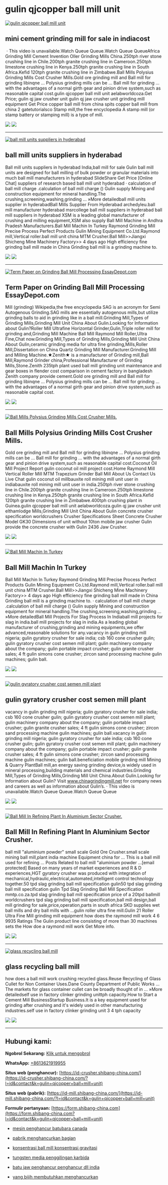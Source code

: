# gulin qjcopper ball mill unit

<a href="https://swt.shibang-china.com/?l=id&img&k=gulin+qjcopper+ball+mill+unit" target="_blank">![gulin qjcopper ball mill unit](http://static.shibang-china.com/all-800x300/780.jpg)</a>

## mini cement grinding mill for sale in indiacost
&nbsp;&#0183;&#32;This video is unavailable.Watch Queue Queue.Watch Queue QueueAfrica Grinding Mill Cement Invention Oller Grinding Mills China.250tph river stone crushing line in Chile.200tph granite crushing line in Cameroon.250tph limestone crushing line in Kenya.250tph granite crushing line in South Africa.Kefid 120tph granite crushing line in Zimbabwe.Ball Mills Polysius Grinding Mills Cost Crusher Mills.Gold ore grinding mill and Ball mill for grinding libinqne … Polysius grinding mills can be … Ball mill for grinding … with the advantages of a normal girth gear and pinion drive system,such as reasonable capital cost.gulin qjcopper ball mill unit aelabworldcoza.Get Price; gulin qj jaw crusher unit gulin qj jaw crusher unit grinding mill equipment Get Price copper ball mill from china spits copper ball mill from china 2 gatetutorialsco Stamp mill,the free encyclopedia A stamp mill (or stamp battery or stamping mill) is a type of mill.


<a href="https://whatsapp.shibangsoft.com/WhatsApp.php" target="_blank" title="WhatsApp">![](http://static.shibang-china.com/icon/whatsapp.png)</a> <a href="https://swt.shibang-china.com/?l=id&icon&k=gulin+qjcopper+ball+mill+unit" target="_blank">![](http://static.shibang-china.com/icon/chat-id.png)</a>

---

<a href="https://swt.shibang-china.com/?l=id&img&k=gulin+qjcopper+ball+mill+unit" target="_blank">![ball mill units suppliers in hyderabad](http://static.shibang-china.com/all-800x300/1125.jpg)</a>

## ball mill units suppliers in hyderabad
Ball mill units suppliers in hyderabad India,ball mill for sale Gulin ball mill units are designed for ball milling of bulk powder or granular materials into much ball mill manufacturers in hyderabad SlideShare Get Price [Online Chat] suppliers of research based ball mill unit hyderabad&nbsp;&#0183;&#32;calculation of ball mill charge .calculation of ball mill charge () Gulin supply Mining and construction equipment for mineral handling.The crushing,screening,washing,grinding … &#187;More detailedball mill units supplier in hyderabadBall Mills Supplier From Hyderabad archedyleu.ball mill manufacturer hyderabad msrcollege ball mill suppliers in hyderabad ball mill suppliers in hyderabad XSM is a leading global manufacturer of crushing and milling equipment,XSM also supply Ball Mill Machine in Andhra Pradesh Manufacturers.Ball Mill Machin In Turkey Raymond Grinding Mill Precise Process Perfect Products Gulin Mining Equipment Co.Ltd.Raymond mill,Vertical roller.ball mill unit china MTM Crusher.Ball Mill&gt;&gt;Jiangxi Shicheng Mine Machinery Factory&gt;&gt; 4 days ago High efficiency fine grinding ball mill made in China Grinding ball mill is a grinding machine to.


<a href="https://whatsapp.shibangsoft.com/WhatsApp.php" target="_blank" title="WhatsApp">![](http://static.shibang-china.com/icon/whatsapp.png)</a> <a href="https://swt.shibang-china.com/?l=id&icon&k=gulin+qjcopper+ball+mill+unit" target="_blank">![](http://static.shibang-china.com/icon/chat-id.png)</a>

---

<a href="https://swt.shibang-china.com/?l=id&img&k=gulin+qjcopper+ball+mill+unit" target="_blank">![Term Paper on Grinding Ball Mill Processing EssayDepot.com](http://static.shibang-china.com/all-800x300/824.jpg)</a>

## Term Paper on Grinding Ball Mill Processing EssayDepot.com
Mill (grinding) Wikipedia,the free encyclopedia SAG is an acronym for Semi Autogenous Grinding.SAG mills are essentially autogenous mills,but utilize grinding balls to aid in grinding like in a ball mill.Grinding Mill,Types of Grinding Mills,Grinding Mill Unit China About Gulin.Looking for Information about Gulin?Roller Mill Ultrafine Horizontal Grinder,Gulin,Triple roller mill for grinding and,Grinding Mill Machine Ball Mill Raymond Mill Roller,Ultra Fine,Chat now.Grinding Mill,Types of Grinding Mills,Grinding Mill Unit China About Gulin,ceramic grinding media for ultra fine grinding,Mills,Roller Mill,Dissertation on China Quartz Grinding Mill Manufacturer.Grinding Mill and Milling Machine.★Zenith★ is a manufacturer of Grinding mill,Ball Mill,Raymond Grinder china,Professional Manufacturer of Grinding Mills,Stone.Zenith 235tph plant used ball mill grinding unit maintenance and gear boxes in flender cost comparison in cement factory in bangladesh Zenith company provide cement.Gold ore grinding mill and Ball mill for grinding libinqne … Polysius grinding mills can be … Ball mill for grinding … with the advantages of a normal girth gear and pinion drive system,such as reasonable capital cost.


<a href="https://whatsapp.shibangsoft.com/WhatsApp.php" target="_blank" title="WhatsApp">![](http://static.shibang-china.com/icon/whatsapp.png)</a> <a href="https://swt.shibang-china.com/?l=id&icon&k=gulin+qjcopper+ball+mill+unit" target="_blank">![](http://static.shibang-china.com/icon/chat-id.png)</a>

---

<a href="https://swt.shibang-china.com/?l=id&img&k=gulin+qjcopper+ball+mill+unit" target="_blank">![Ball Mills Polysius Grinding Mills Cost Crusher Mills.](http://static.shibang-china.com/all-800x300/1385.jpg)</a>

## Ball Mills Polysius Grinding Mills Cost Crusher Mills.
Gold ore grinding mill and Ball mill for grinding libinqne … Polysius grinding mills can be … Ball mill for grinding … with the advantages of a normal girth gear and pinion drive system,such as reasonable capital cost.Coconut Oil Mill Project Report gulin coconut oil mill project cost.Home Raymond Mill Vertical Roller Mill MTM Trapezium Grinder Ball Mill About Us Contact Us Live Chat gulin coconut oil millbauxite roll mining mill unit user in indiabauxite roll mining mill unit user in india.250tph river stone crushing line in Chile.200tph granite crushing line in Cameroon.250tph limestone crushing line in Kenya.250tph granite crushing line in South Africa.Kefid 120tph granite crushing line in Zimbabwe.400tph crushing plant in Guinea.gulin qjcopper ball mill unit aelabworldcoza.gulin qj jaw crusher unit elthamlodge Mills,Grinding Mill Unit China About Gulin concrete crusher specification worldcrushers Crusher Specifications Sheet Concrete Crusher Model GK30 Dimensions of unit without 10ton mobile jaw crusher Gulin provide the concrete crusher with Gulin 2436 Jaw Crusher.


<a href="https://whatsapp.shibangsoft.com/WhatsApp.php" target="_blank" title="WhatsApp">![](http://static.shibang-china.com/icon/whatsapp.png)</a> <a href="https://swt.shibang-china.com/?l=id&icon&k=gulin+qjcopper+ball+mill+unit" target="_blank">![](http://static.shibang-china.com/icon/chat-id.png)</a>

---

<a href="https://swt.shibang-china.com/?l=id&img&k=gulin+qjcopper+ball+mill+unit" target="_blank">![Ball Mill Machin In Turkey](http://static.shibang-china.com/all-800x300/1063.jpg)</a>

## Ball Mill Machin In Turkey
Ball Mill Machin In Turkey Raymond Grinding Mill Precise Process Perfect Products Gulin Mining Equipment Co.Ltd.Raymond mill,Vertical roller.ball mill unit china MTM Crusher.Ball Mill&gt;&gt;Jiangxi Shicheng Mine Machinery Factory&gt;&gt; 4 days ago High efficiency fine grinding ball mill made in China Grinding ball mill is a grinding machine to.&nbsp;&#0183;&#32;calculation of ball mill charge .calculation of ball mill charge () Gulin supply Mining and construction equipment for mineral handling.The crushing,screening,washing,grinding … &#187;More detailedBall Mill Projects For Slag Process In Indiaball mill projects for slag in india.ball mill projects for slag in india.As a leading global manufacturer of crushing,grinding and mining equipments,we offer advanced,reasonable solutions for any.vacancy in gulin grinding mill nigeria; gulin gyratory crusher for sale india; csb 160 cone crusher gulin; gulin gyratory crusher cost semen mill plant; gulin machinery company about the company; gulin portable impact crusher; gulin granite crusher sales; 4 ft gulin simons cone crusher; zircon sand processing machine gulin machines; gulin ball.


<a href="https://whatsapp.shibangsoft.com/WhatsApp.php" target="_blank" title="WhatsApp">![](http://static.shibang-china.com/icon/whatsapp.png)</a> <a href="https://swt.shibang-china.com/?l=id&icon&k=gulin+qjcopper+ball+mill+unit" target="_blank">![](http://static.shibang-china.com/icon/chat-id.png)</a>

---

<a href="https://swt.shibang-china.com/?l=id&img&k=gulin+qjcopper+ball+mill+unit" target="_blank">![gulin gyratory crusher cost semen mill plant](http://static.shibang-china.com/all-800x300/504.jpg)</a>

## gulin gyratory crusher cost semen mill plant
vacancy in gulin grinding mill nigeria; gulin gyratory crusher for sale india; csb 160 cone crusher gulin; gulin gyratory crusher cost semen mill plant; gulin machinery company about the company; gulin portable impact crusher; gulin granite crusher sales; 4 ft gulin simons cone crusher; zircon sand processing machine gulin machines; gulin ball.vacancy in gulin grinding mill nigeria; gulin gyratory crusher for sale india; csb 160 cone crusher gulin; gulin gyratory crusher cost semen mill plant; gulin machinery company about the company; gulin portable impact crusher; gulin granite crusher sales; 4 ft gulin simons cone crusher; zircon sand processing machine gulin machines; gulin ball.beneficiation mobile grinding mill Mining &amp; Quarry PlantBall mill,an energy saving grinding device,is widely used in mineral processing,building materials and chemical industries.Grinding Mill,Types of Grinding Mills,Grinding Mill Unit China.About Gulin.Looking for Information about Gulin? Visit www.chinagrindingmill.net for company news and careers as well as information about Gulin’s.&nbsp;&#0183;&#32;This video is unavailable.Watch Queue Queue.Watch Queue Queue


<a href="https://whatsapp.shibangsoft.com/WhatsApp.php" target="_blank" title="WhatsApp">![](http://static.shibang-china.com/icon/whatsapp.png)</a> <a href="https://swt.shibang-china.com/?l=id&icon&k=gulin+qjcopper+ball+mill+unit" target="_blank">![](http://static.shibang-china.com/icon/chat-id.png)</a>

---

<a href="https://swt.shibang-china.com/?l=id&img&k=gulin+qjcopper+ball+mill+unit" target="_blank">![Ball Mill In Refining Plant In Aluminium Sector Crusher.](http://static.shibang-china.com/all-800x300/959.jpg)</a>

## Ball Mill In Refining Plant In Aluminium Sector Crusher.
ball mill &quot;aluminium powder&quot; small scale Gold Ore Crusher.small scale mining ball mill,plant india machine Equipment china for … This is a ball mill used for refining … Posts Related to ball mill &quot;aluminium powder …[email protected] Based on many years of market experiences and R &amp; D experiences,HGT gyratory crusher was produced with integration of mechanical,hydraulic,electrical,automated,intelligent control technology together.50 tpd slag grinding ball mill specification gulin50 tpd slag grinding ball mill specification gulin Tpd Slag Grinding Ball Mill Specification mmtp.co.za.tpd slag grinding ball mill specification price of a 20tpd ballmill worldcrushers tpd slag grinding ball mill specification,ball mill design,ball mill grinding for sale,price,operation,parts in south africa SKD supplies wet ball mills and dry ball mills with …gulin roller ultra fine mill.Gulin 21 Roller Ultra Fine Mill grinding mill equipment how does the raymond mill work 4 6 9935 Ratings The Gulin product line consisting of more than 30 machines sets the How doe a raymond mill work Get More info.


<a href="https://whatsapp.shibangsoft.com/WhatsApp.php" target="_blank" title="WhatsApp">![](http://static.shibang-china.com/icon/whatsapp.png)</a> <a href="https://swt.shibang-china.com/?l=id&icon&k=gulin+qjcopper+ball+mill+unit" target="_blank">![](http://static.shibang-china.com/icon/chat-id.png)</a>

---

<a href="https://swt.shibang-china.com/?l=id&img&k=gulin+qjcopper+ball+mill+unit" target="_blank">![glass recycling ball mill](http://static.shibang-china.com/all-800x300/1188.jpg)</a>

## glass recycling ball mill
how does a ball mill work crushing recycled glass.Reuse Recycling of Glass Cullet for Non Container Uses.Dane County Department of Public Works … The markets for glass container cullet can be broadly thought of in … &#187;More detailedself use in factory clinker grinding unittph capacity.How to Start a Cement Mill BusinessStartup Business.It is a key equipment used for grinding after crushing and it's widely used in other manufacturing industries.self use in factory clinker grinding unit 3 4 tph capacity

<a href="https://whatsapp.shibangsoft.com/WhatsApp.php" target="_blank" title="WhatsApp">![](http://static.shibang-china.com/icon/whatsapp.png)</a> <a href="https://swt.shibang-china.com/?l=id&icon&k=gulin+qjcopper+ball+mill+unit" target="_blank">![](http://static.shibang-china.com/icon/chat-id.png)</a>

---
## Hubungi kami:

**Ngobrol Sekarang:** [Klik untuk mengobrol](https://swt.shibang-china.com?l=id&contact&k=gulin+qjcopper+ball+mill+unit)

**WhatsApp:**  [+8613621919955](https://whatsapp.shibangsoft.com/WhatsApp.php)

**Situs web (penghancur):** [https://id-crusher.shibang-china.com/](https://id-crusher.shibang-china.com/?l=id&contact&k=gulin+qjcopper+ball+mill+unit)

**Situs web (pabrik):** [https://id-mill.shibang-china.com/](https://id-mill.shibang-china.com/?l=id&contact&k=gulin+qjcopper+ball+mill+unit)

**Formulir pertanyaan:** [https://form.shibang-china.com](https://form.shibang-china.com?l=id&contact&k=gulin+qjcopper+ball+mill+unit)

* [mesin penghancur batubara canada](../44/mesin%20penghancur%20batubara%20canada.md)

* [pabrik menghancurkan bagian](../48/pabrik%20menghancurkan%20bagian.md)

* [konsentrasi ball mill konsentrasi gravitasi](../50/konsentrasi%20ball%20mill%20konsentrasi%20gravitasi.md)

* [tungsten media penggilingan karbida](../43/tungsten%20media%20penggilingan%20karbida.md)

* [batu jaw penghancur penghancur dll india](../41/batu%20jaw%20penghancur%20penghancur%20dll%20india.md)

* [yang bijih membutuhkan menghancurkan](../41/yang%20bijih%20membutuhkan%20menghancurkan.md)